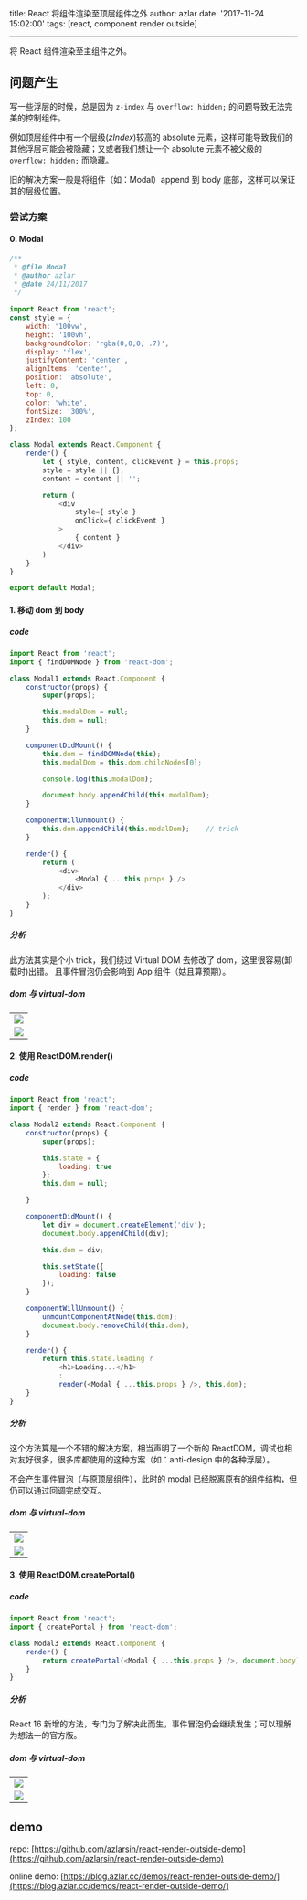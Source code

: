 title: React 将组件渲染至顶层组件之外
author: azlar
date: '2017-11-24 15:02:00'
tags: [react, component render outside]

---

将 React 组件渲染至主组件之外。
<!-- desc -->

## 问题产生
写一些浮层的时候，总是因为 `z-index` 与 `overflow: hidden;` 的问题导致无法完美的控制组件。

例如顶层组件中有一个层级(*zIndex*)较高的 absolute 元素，这样可能导致我们的其他浮层可能会被隐藏；又或者我们想让一个 absolute 元素不被父级的 `overflow: hidden;` 而隐藏。

旧的解决方案一般是将组件（如：Modal）append 到 body 底部，这样可以保证其的层级位置。

### 尝试方案
#### 0. Modal
```js
/**
 * @file Modal
 * @author azlar
 * @date 24/11/2017
 */
 
import React from 'react';
const style = {
    width: '100vw',
    height: '100vh',
    backgroundColor: 'rgba(0,0,0, .7)',
    display: 'flex',
    justifyContent: 'center',
    alignItems: 'center',
    position: 'absolute',
    left: 0,
    top: 0,
    color: 'white',
    fontSize: '300%',
    zIndex: 100
};

class Modal extends React.Component {
    render() {
        let { style, content, clickEvent } = this.props;
        style = style || {};
        content = content || '';

        return (
            <div
                style={ style }
                onClick={ clickEvent }
            >
                { content }
            </div>
        )
    }
}

export default Modal;
```
#### 1. 移动 dom 到 body
##### code
```js
import React from 'react';
import { findDOMNode } from 'react-dom';

class Modal1 extends React.Component {
    constructor(props) {
        super(props);

        this.modalDom = null;
        this.dom = null;
    }

    componentDidMount() {
        this.dom = findDOMNode(this);
        this.modalDom = this.dom.childNodes[0];

        console.log(this.modalDom);

        document.body.appendChild(this.modalDom);
    }

    componentWillUnmount() {
        this.dom.appendChild(this.modalDom);    // trick
    }

    render() {
        return (
            <div>
                <Modal { ...this.props } />
            </div>
        );
    }
}
```

##### 分析
此方法其实是个小 trick，我们绕过 Virtual DOM 去修改了 dom，这里很容易(卸载时)出错。
且事件冒泡仍会影响到 App 组件（姑且算预期）。

##### dom 与 virtual-dom
<table>
<tr>
	<td>
	<img src="//blog.azlar.cc/images/react-render-component-outside/modal_1_dom.jpeg">
	</td>
<tr>
<tr>
	<td>
	<img src="//blog.azlar.cc/images/react-render-component-outside/modal_1_vd.jpeg">
	</td>
</tr>
</table>

#### 2. 使用 ReactDOM.render()
##### code
```js
import React from 'react';
import { render } from 'react-dom';

class Modal2 extends React.Component {
    constructor(props) {
        super(props);

        this.state = {
            loading: true
        };
        this.dom = null;

    }

    componentDidMount() {
        let div = document.createElement('div');
        document.body.appendChild(div);

        this.dom = div;

        this.setState({
            loading: false
        });
    }

    componentWillUnmount() {
        unmountComponentAtNode(this.dom);
        document.body.removeChild(this.dom);
    }

    render() {
        return this.state.loading ?
            <h1>Loading...</h1>
            :
            render(<Modal { ...this.props } />, this.dom);
    }
}
```
##### 分析
这个方法算是一个不错的解决方案，相当声明了一个新的 ReactDOM，调试也相对友好很多，很多库都使用的这种方案（如：anti-design 中的各种浮层）。

不会产生事件冒泡（与原顶层组件），此时的 modal 已经脱离原有的组件结构，但仍可以通过回调完成交互。

##### dom 与 virtual-dom
<table>
<tr>
	<td>
	<img src="//blog.azlar.cc/images/react-render-component-outside/modal_2_dom.jpeg">
	</td>
<tr>
<tr>
	<td>
	<img src="//blog.azlar.cc/images/react-render-component-outside/modal_2_vd.jpeg">
	</td>
</tr>
</table>

#### 3. 使用 ReactDOM.createPortal()
##### code
```js
import React from 'react';
import { createPortal } from 'react-dom';

class Modal3 extends React.Component {
    render() {
        return createPortal(<Modal { ...this.props } />, document.body);
    }
}
```
##### 分析
React 16 新增的方法，专门为了解决此而生，事件冒泡仍会继续发生；可以理解为想法一的官方版。

##### dom 与 virtual-dom
<table>
<tr>
	<td>
	<img src="//blog.azlar.cc/images/react-render-component-outside/modal_3_dom.jpeg">
	</td>
<tr>
<tr>
	<td>
	<img src="//blog.azlar.cc/images/react-render-component-outside/modal_3_vd.jpeg">
	</td>
</tr>
</table>



## demo
repo: [https://github.com/azlarsin/react-render-outside-demo](https://github.com/azlarsin/react-render-outside-demo)

online demo: [https://blog.azlar.cc/demos/react-render-outside-demo/](https://blog.azlar.cc/demos/react-render-outside-demo/)

